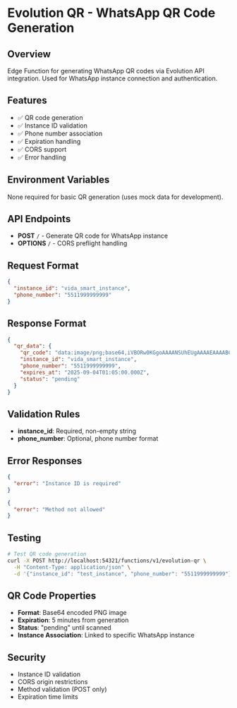 # Evolution QR - WhatsApp QR Code Generation

## Overview
Edge Function for generating WhatsApp QR codes via Evolution API integration. Used for WhatsApp instance connection and authentication.

## Features
- ✅ QR code generation
- ✅ Instance ID validation
- ✅ Phone number association
- ✅ Expiration handling
- ✅ CORS support
- ✅ Error handling

## Environment Variables
None required for basic QR generation (uses mock data for development).

## API Endpoints
- **POST** `/` - Generate QR code for WhatsApp instance
- **OPTIONS** `/` - CORS preflight handling

## Request Format
```json
{
  "instance_id": "vida_smart_instance",
  "phone_number": "5511999999999"
}
```

## Response Format
```json
{
  "qr_data": {
    "qr_code": "data:image/png;base64,iVBORw0KGgoAAAANSUhEUgAAAAEAAAABCAYAAAAfFcSJAAAADUlEQVR42mNkYPhfDwAChwGA60e6kgAAAABJRU5ErkJggg==",
    "instance_id": "vida_smart_instance",
    "phone_number": "5511999999999",
    "expires_at": "2025-09-04T01:05:00.000Z",
    "status": "pending"
  }
}
```

## Validation Rules
- **instance_id**: Required, non-empty string
- **phone_number**: Optional, phone number format

## Error Responses
```json
{
  "error": "Instance ID is required"
}
```

```json
{
  "error": "Method not allowed"
}
```

## Testing
```bash
# Test QR code generation
curl -X POST http://localhost:54321/functions/v1/evolution-qr \
  -H "Content-Type: application/json" \
  -d '{"instance_id": "test_instance", "phone_number": "5511999999999"}'
```

## QR Code Properties
- **Format**: Base64 encoded PNG image
- **Expiration**: 5 minutes from generation
- **Status**: "pending" until scanned
- **Instance Association**: Linked to specific WhatsApp instance

## Security
- Instance ID validation
- CORS origin restrictions
- Method validation (POST only)
- Expiration time limits

